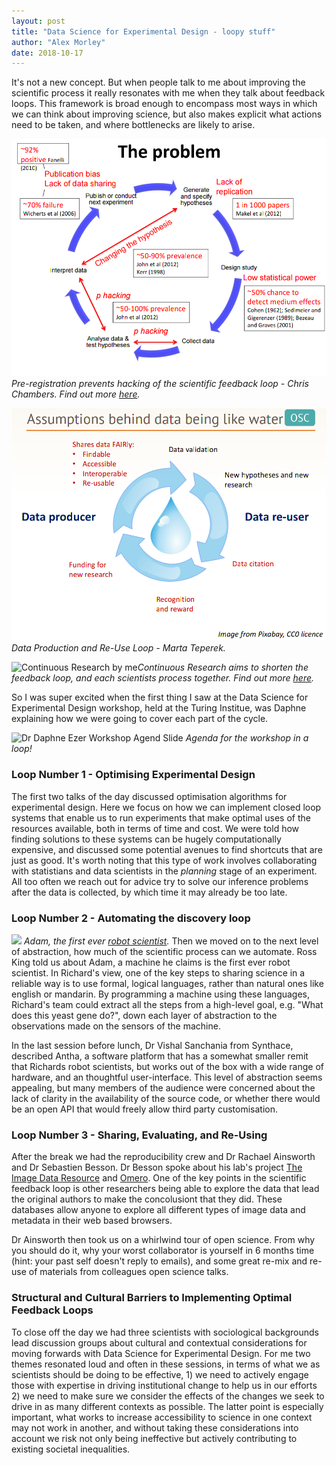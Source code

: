 ```yaml
---
layout: post
title: "Data Science for Experimental Design - loopy stuff"
author: "Alex Morley"
date: 2018-10-17
---
```


It's not a new concept. But when people talk to me about improving the scientific process it really resonates with me when they talk about feedback loops. This framework is broad enough to encompass most ways in which we can think about improving science, but also makes explicit what actions need to be taken, and where bottlenecks are likely to arise.

![Pre-reg feedback by Chris Chambers](/images/C_Chambers_The_Problem.png)*Pre-registration prevents hacking of the scientific feedback loop - Chris Chambers. Find out more [here](https://osf.io/8mpji/wiki/home/).*

![Data like Water](/images/Marta_T_Data_Like_Water.png)*Data Production and Re-Use Loop - Marta Teperek.*

![Continuous Research by me](https://alexmorley.me/ContinuousResearch/img/CCW18.svg)*Continuous Research aims to shorten the feedback loop, and each scientists process together. Find out more [here](https://alexmorley.me/ContinuousResearch/).*

So I was super excited when the first thing I saw at the Data Science for Experimental Design workshop, held at the Turing Institue, was Daphne explaining how we were going to cover each part of the cycle. 

![Dr Daphne Ezer Workshop Agend Slide]() *Agenda for the workshop in a loop!*

### Loop Number 1 - Optimising Experimental Design
The first two talks of the day discussed optimisation algorithms for experimental design. Here we focus on how we can implement closed loop systems that enable us to run experiments that make optimal uses of the resources available, both in terms of time and cost. We were told how finding solutions to these systems can be hugely computationally expensive, and discussed some potential avenues to find shortcuts that are just as good. It's worth noting that this type of work involves collaborating with statistians and data scientists in the *planning* stage of an experiment. All too often we reach out for advice try to solve our inference problems after the data is collected, by which time it may already be too late.

### Loop Number 2 - Automating the discovery loop
![](https://singularityhub.com/wp-content/uploads/2010/03/adam-robot-scientist.jpg) *Adam, the first ever [robot scientist](https://en.wikipedia.org/wiki/Robot_Scientist).*
Then we moved on to the next level of abstraction, how much of the scientific process can we automate. Ross King told us about Adam, a machine he claims is the first ever robot scientist. In Richard's view, one of the key steps to sharing science in a reliable way is to use formal, logical languages, rather than natural ones like english or mandarin. By programming a machine using these languages, Richard's team could extract all the steps from a high-level goal, e.g. "What does this yeast gene do?", down each layer of abstraction to the observations made on the sensors of the machine. 

In the last session before lunch, Dr Vishal Sanchania from Synthace, described Antha, a software platform that has a somewhat smaller remit that Richards robot scientists, but works out of the box with a wide range of hardware, and an thoughtful user-interface. This level of abstraction seems appealing, but many members of the audience were concerned about the lack of clarity in the availability of the source code, or whether there would be an open API that would freely allow third party customisation.

### Loop Number 3 - Sharing, Evaluating, and Re-Using
After the break we had the reproducibility crew and Dr Rachael Ainsworth and Dr Sebastien Besson. Dr Besson spoke about his lab's project [The Image Data Resource]() and [Omero](). One of the key points in the scientific feedback loop is other researchers being able to explore the data that lead the original authors to make the concolusiont that they did. These databases allow anyone to explore all different types of image data and metadata in their web based browsers.

Dr Ainsworth then took us on a whirlwind tour of open science. From why you should do it, why your worst collaborator is yourself in 6 months time (hint: your past self doesn't reply to emails), and some great re-mix and re-use of materials from colleagues open science talks.

### Structural and Cultural Barriers to Implementing Optimal Feedback Loops
To close off the day we had three scientists with sociological backgrounds lead discussion groups about cultural and contextual considerations for moving forwards with Data Science for Experimental Design. For me two themes resonated loud and often in these sessions, in terms of what we as scientists should be doing to be effective, 1) we need to actively engage those with expertise in driving institutional change to help us in our efforts 2) we need to make sure we consider the effects of the changes we seek to drive in as many different contexts as possible. The latter point is especially important, what works to increase accessibility to science in one context may not work in another, and without taking these considerations into account we risk not only being ineffective but actively contributing to existing societal inequalities. 
